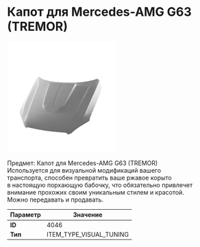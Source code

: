 # Капот для Mercedes-AMG G63 (TREMOR)

![Item Image](../img/4046.webp?raw=true)

Предмет: Капот для Mercedes-AMG G63 (TREMOR)<br>Используется для визуальной модификаций вашего<br>транспорта, способен превратить ваше ржавое корыто<br>в настоящую порхающую бабочку, что обязательно привлечет<br>внимание прохожих своим уникальным стилем и красотой.<br>Можно передавать и продавать.


| Параметр | Значение |
|----------|----------|
| **ID** | 4046 |
| **Тип** | ITEM_TYPE_VISUAL_TUNING |

